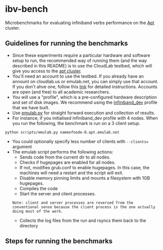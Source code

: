 # ibv-bench

Microbenchmarks for evaluating infiniband verbs performance on the  [Apt](http://docs.aptlab.net/) cluster.

## Guidelines for running the benchmarks

* Since these experiments require a particular hardware and software setup to
  run, the recommended way of running them (and the way described in this
  README) is to use the CloudLab testbed, which will give you access to the
  [apt cluster](http://docs.aptlab.net/hardware.html).
* You'll need an account to use the testbed. If you already have an annount on
  cloudlab.us or emulab.net, you can simply use that account. If you don't ahve
  one, follow this [link](http://docs.cloudlab.us/getting-started.html) for
  detailed instructions. Accounts are open (and free) to all academic
  researchers.
* You will use a "profile", which is a pre-configured hardware description and
  set of disk images. We recommend using the
  [infiniband_dev](https://www.cloudlab.us/p/utahstud/infiniband_dev) profile
  that we have built.
* Use [emulab.py](scripts/emulab.py) for straight forward execution and
  collection of results.
* For instance, if you initialised infiniband_dev profile with 4 nodes. When
  you run the following, the benchmark is run on a 3 client setup.
```
python scripts/emulab.py nameofnode-0.apt.emulab.net
```
* You could optionally specify less number of clients with `--clients=` argument
* The emulab script performs the following actions:
    * Sends code from the current dir to all nodes.
    * Checks if hugepages are enabled for all nodes.
    * If not, modifies grub.conf to enable hugepages. In this case, the machines will need a restart and the script will exit.
    * Disable memory pinning limits and mounts a filesystem with 1GB hugepages.
    * Compiles the code
    * Start the server and client processes.
    ```
    Note: client and server processes are reversed from the conventional sense because the client process is the one actually doing most of the work.
    ``` 
    * Collects the log files from the run and rsyncs them back to the directory

## Steps for running the benchmarks



